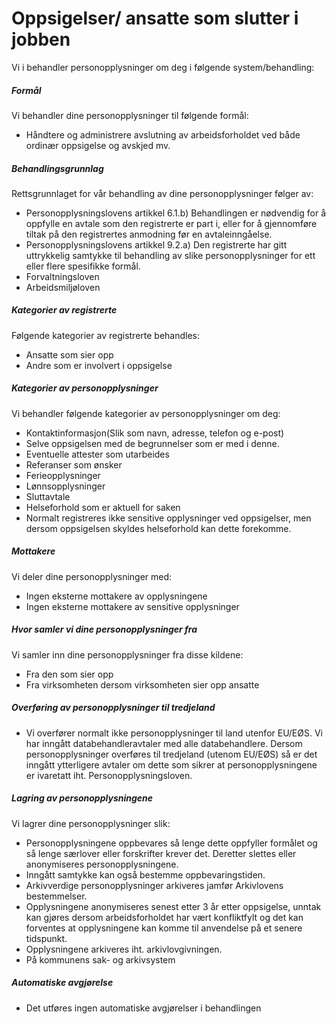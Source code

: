 # Oppsigelser/ ansatte som slutter i jobben


  

Vi i behandler personopplysninger om deg i følgende system/behandling:

  

##### Formål

Vi behandler dine personopplysninger til følgende formål:

*   Håndtere og administrere avslutning av arbeidsforholdet ved både ordinær oppsigelse og avskjed mv.

##### Behandlingsgrunnlag

Rettsgrunnlaget for vår behandling av dine personopplysninger følger av:

*   Personopplysningslovens artikkel 6.1.b) Behandlingen er nødvendig for å oppfylle en avtale som den registrerte er part i, eller for å gjennomføre tiltak på den registrertes anmodning før en avtaleinngåelse.
*   Personopplysningslovens artikkel 9.2.a) Den registrerte har gitt uttrykkelig samtykke til behandling av slike personopplysninger for ett eller flere spesifikke formål.
*   Forvaltningsloven
*   Arbeidsmiljøloven

##### Kategorier av registrerte

Følgende kategorier av registrerte behandles:

*   Ansatte som sier opp
*   Andre som er involvert i oppsigelse

##### Kategorier av personopplysninger

Vi behandler følgende kategorier av personopplysninger om deg:

*   Kontaktinformasjon(Slik som navn, adresse, telefon og e-post)
*   Selve oppsigelsen med de begrunnelser som er med i denne.
*   Eventuelle attester som utarbeides
*   Referanser som ønsker
*   Ferieopplysninger
*   Lønnsopplysninger
*   Sluttavtale
*   Helseforhold som er aktuell for saken
*   Normalt registreres ikke sensitive opplysninger ved oppsigelser, men dersom oppsigelsen skyldes helseforhold kan dette forekomme.

##### Mottakere

Vi deler dine personopplysninger med:

*   Ingen eksterne mottakere av opplysningene
*   Ingen eksterne mottakere av sensitive opplysninger

##### Hvor samler vi dine personopplysninger fra

Vi samler inn dine personopplysninger fra disse kildene:

*   Fra den som sier opp
*   Fra virksomheten dersom virksomheten sier opp ansatte

##### Overføring av personopplysninger til tredjeland

*   Vi overfører normalt ikke personopplysninger til land utenfor EU/EØS. Vi har inngått databehandleravtaler med alle databehandlere. Dersom personopplysninger overføres til tredjeland (utenom EU/EØS) så er det inngått ytterligere avtaler om dette som sikrer at personopplysningene er ivaretatt iht. Personopplysningsloven.

##### Lagring av personopplysningene

Vi lagrer dine personopplysninger slik:

*   Personopplysningene oppbevares så lenge dette oppfyller formålet og så lenge særlover eller forskrifter krever det. Deretter slettes eller anonymiseres personopplysningene.
*   Inngått samtykke kan også bestemme oppbevaringstiden.
*   Arkivverdige personopplysninger arkiveres jamfør Arkivlovens bestemmelser.
*   Opplysningene anonymiseres senest etter 3 år etter oppsigelse, unntak kan gjøres dersom arbeidsforholdet har vært konfliktfylt og det kan forventes at opplysningene kan komme til anvendelse på et senere tidspunkt.
*   Opplysningene arkiveres iht. arkivlovgivningen.
*   På kommunens sak- og arkivsystem

##### Automatiske avgjørelse

*   Det utføres ingen automatiske avgjørelser i behandlingen